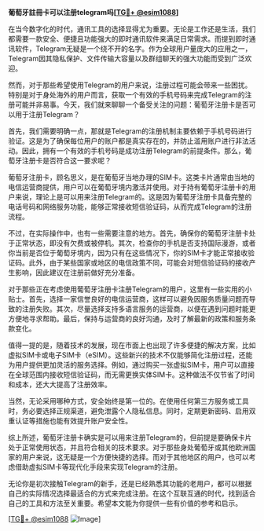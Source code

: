 **葡萄牙註冊卡可以注册telegram吗[[TG💪+ @esim1088](https://t.me/s/esim1088)]**

在当今数字化的时代，通讯工具的选择显得尤为重要。无论是工作还是生活，我们都需要一款安全、便捷且功能强大的即时通讯软件来满足日常需求。而提到即时通讯软件，Telegram无疑是一个绕不开的名字。作为全球用户量庞大的应用之一，Telegram因其隐私保护、文件传输大容量以及群组聊天的强大功能而受到广泛欢迎。

然而，对于那些希望使用Telegram的用户来说，注册过程可能会带来一些困扰。特别是对于身处海外的用户而言，获取一个有效的手机号码来完成Telegram的注册可能并非易事。今天，我们就来聊聊一个备受关注的问题：葡萄牙注册卡是否可以用于注册Telegram？

首先，我们需要明确一点，那就是Telegram的注册机制主要依赖于手机号码进行验证。这是为了确保每位用户的账户都是真实存在的，并防止滥用账户进行非法活动。因此，拥有一个有效的手机号码是成功注册Telegram的前提条件。那么，葡萄牙注册卡是否符合这一要求呢？

葡萄牙注册卡，顾名思义，是在葡萄牙当地办理的SIM卡。这类卡片通常由当地的电信运营商提供，用户可以在葡萄牙境内激活并使用。对于持有葡萄牙注册卡的用户来说，理论上是可以用来注册Telegram的。这是因为葡萄牙注册卡具备完整的电话号码和网络服务功能，能够正常接收短信验证码，从而完成Telegram的注册流程。

不过，在实际操作中，也有一些需要注意的地方。首先，确保你的葡萄牙注册卡处于正常状态，即没有欠费或被停机。其次，检查你的手机是否支持国际漫游，或者你当前是否位于葡萄牙境内，因为只有在这些情况下，你的SIM卡才能正常接收验证码。此外，由于某些国家或地区的电信政策不同，可能会对短信验证码的接收产生影响，因此建议在注册前做好充分准备。

对于那些正在考虑使用葡萄牙注册卡注册Telegram的用户，这里有一些实用的小贴士。首先，选择一家信誉良好的电信运营商，这样可以避免因服务质量问题而导致的注册失败。其次，尽量选择支持多语言服务的运营商，以便在遇到问题时能更方便地寻求帮助。最后，保持与运营商的良好沟通，及时了解最新的政策和服务条款变化。

值得一提的是，随着技术的发展，现在市面上也出现了许多便捷的解决方案，比如虚拟SIM卡或电子SIM卡（eSIM）。这些新兴的技术不仅能够简化注册过程，还能为用户提供更加灵活的服务选择。例如，通过购买一张虚拟SIM卡，用户可以直接在全球范围内接收短信验证码，而无需更换实体SIM卡。这种做法不仅节省了时间和成本，还大大提高了注册效率。

当然，无论采用哪种方式，安全始终是第一位的。在使用任何第三方服务或工具时，务必要选择正规渠道，避免泄露个人隐私信息。同时，定期更新密码、启用双重认证等措施也能有效提升账户安全性。

综上所述，葡萄牙注册卡确实是可以用来注册Telegram的，但前提是要确保卡片处于正常使用状态，并且符合相关的技术要求。对于那些身处葡萄牙或其他欧洲国家的用户来说，这无疑是一个方便快捷的选择。而对于其他地区的用户，也可以考虑借助虚拟SIM卡等现代化手段来实现Telegram的注册。

无论你是初次接触Telegram的新手，还是已经熟悉其功能的老用户，都可以根据自己的实际情况选择最适合的方式来完成注册。在这个互联互通的时代，找到适合自己的工具和方法至关重要。希望本文能为你提供一些有价值的参考和启示。

[[TG💪+ @esim1088](https://t.me/s/esim1088) ![Image](https://i.postimg.cc/4NQfJmqS/Snipaste-2025-05-13-00-14-12.png)]